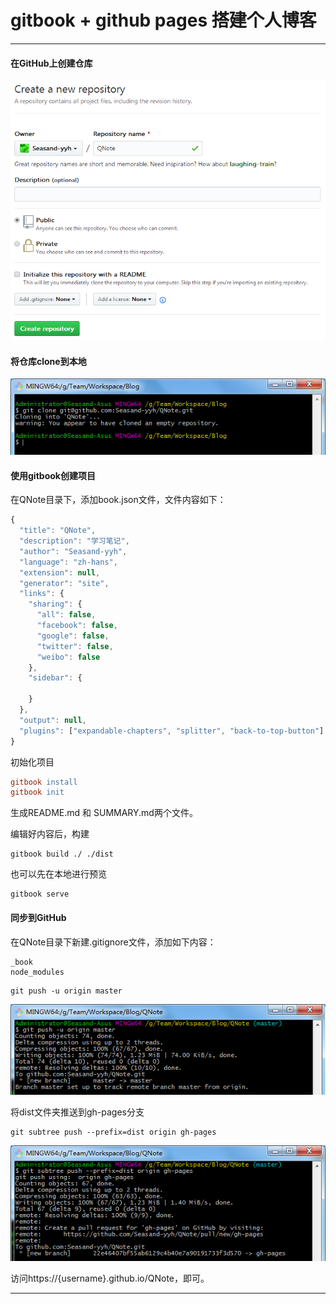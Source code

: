 # gitbook + github pages 搭建个人博客

---

#### 在GitHub上创建仓库

![1550370495835](images/1550370495835.png)



#### 将仓库clone到本地

![1550370766724](images/1550370766724.png)



#### 使用gitbook创建项目

在QNote目录下，添加book.json文件，文件内容如下：

~~~javascript
{
  "title": "QNote",
  "description": "学习笔记",
  "author": "Seasand-yyh",
  "language": "zh-hans",
  "extension": null,
  "generator": "site",
  "links": {
	"sharing": {
	  "all": false,
	  "facebook": false,
	  "google": false,
	  "twitter": false,
	  "weibo": false
	},
	"sidebar": {
	  
	}
  },
  "output": null,
  "plugins": ["expandable-chapters", "splitter", "back-to-top-button"]
}
~~~

初始化项目

~~~l
gitbook install
gitbook init
~~~

生成README.md 和 SUMMARY.md两个文件。



编辑好内容后，构建

~~~
gitbook build ./ ./dist
~~~



也可以先在本地进行预览

~~~
gitbook serve
~~~



#### 同步到GitHub

在QNote目录下新建.gitignore文件，添加如下内容：

~~~
_book
node_modules
~~~





~~~
git push -u origin master
~~~

![1550378126330](images/1550378126330.png)



将dist文件夹推送到gh-pages分支

~~~
git subtree push --prefix=dist origin gh-pages
~~~

![1550378189142](images/1550378189142.png)



访问https://{username}.github.io/QNote，即可。



---

